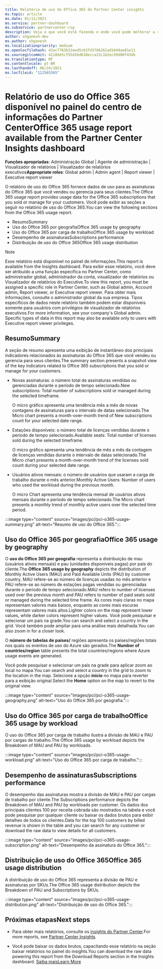 ```yaml
---
title: Relatório de uso do Office 365 do Partner Center insights
ms.topic: article
ms.date: 01/11/2021
ms.service: partner-dashboard
ms.subservice: partnercenter-csp
description: Veja o que você está fazendo e onde você pode melhorar a respeito do uso das assinaturas do Office 365 que você vende ou gerencia para seus clientes.
author: shganesh-dev
ms.author: shganesh
ms.localizationpriority: medium
ms.openlocfilehash: 43ac7763b32eed5c63fd3766262ad1649ae81e11
ms.sourcegitcommit: 4118de5cf55d1bd618ecca13c1b2ec59d80f43db
ms.translationtype: MT
ms.contentlocale: pt-BR
ms.lasthandoff: 06/24/2021
ms.locfileid: "112565365"
---
```

# <a name="office-365-usage-report-available-from-the-partner-center-insights-dashboard"></a><span data-ttu-id="888b3-103">Relatório de uso do Office 365 disponível no painel do centro de informações do Partner Center</span><span class="sxs-lookup"><span data-stu-id="888b3-103">Office 365 usage report available from the Partner Center Insights dashboard</span></span>

<span data-ttu-id="888b3-104">**Funções apropriadas**: Administração Global | Agente de administração | Visualizador de relatórios | Visualizador de relatórios executivos</span><span class="sxs-lookup"><span data-stu-id="888b3-104">**Appropriate roles**: Global admin | Admin agent | Report viewer | Executive report viewer</span></span>

<span data-ttu-id="888b3-105">O relatório de uso do Office 365 fornece dados de uso para as assinaturas do Office 365 que você vendeu ou gerencia para seus clientes.</span><span class="sxs-lookup"><span data-stu-id="888b3-105">The Office 365 usage report provides usage data for the Office 365 subscriptions that you sold or manage for your customers.</span></span> <span data-ttu-id="888b3-106">Você pode exibir as seções a seguir no relatório de uso do Office 365.</span><span class="sxs-lookup"><span data-stu-id="888b3-106">You can view the following sections from the Office 365 usage report.</span></span>

- <span data-ttu-id="888b3-107">Resumo</span><span class="sxs-lookup"><span data-stu-id="888b3-107">Summary</span></span>
- <span data-ttu-id="888b3-108">Uso do Office 365 por geografia</span><span class="sxs-lookup"><span data-stu-id="888b3-108">Office 365 usage by geography</span></span>
- <span data-ttu-id="888b3-109">Uso do Office 365 por carga de trabalho</span><span class="sxs-lookup"><span data-stu-id="888b3-109">Office 365 usage by workload</span></span>
- <span data-ttu-id="888b3-110">Desempenho de assinaturas</span><span class="sxs-lookup"><span data-stu-id="888b3-110">Subscriptions performance</span></span>
- <span data-ttu-id="888b3-111">Distribuição de uso do Office 365</span><span class="sxs-lookup"><span data-stu-id="888b3-111">Office 365 usage distribution</span></span>

 > [!NOTE]
 > <span data-ttu-id="888b3-112">Esse relatório está disponível no painel de informações.</span><span class="sxs-lookup"><span data-stu-id="888b3-112">This report is available from the Insights dashboard.</span></span> <span data-ttu-id="888b3-113">Para exibir esse relatório, você deve ser atribuído a uma função específica no Partner Center, como administrador global, administrador da conta, visualizador de relatórios ou Visualizador de relatórios do Executive.</span><span class="sxs-lookup"><span data-stu-id="888b3-113">To view this report, you must be assigned a specific role in Partner Center, such as Global admin, Account admin, Report viewer, or Executive report viewer.</span></span> <span data-ttu-id="888b3-114">Para obter mais informações, consulte o administrador global da sua empresa. Tipos específicos de dados neste relatório também podem estar disponíveis somente para usuários com privilégios de visualizador de relatórios executivos.</span><span class="sxs-lookup"><span data-stu-id="888b3-114">For more information, see your company's Global admin. Specific types of data in this report may also be available only to users with Executive report viewer privileges.</span></span>

## <a name="summary"></a><span data-ttu-id="888b3-115">Resumo</span><span class="sxs-lookup"><span data-stu-id="888b3-115">Summary</span></span>

<span data-ttu-id="888b3-116">A seção de resumo apresenta uma exibição de instantâneo dos principais indicadores relacionados às assinaturas do Office 365 que você vendeu ou gerencia para seus clientes.</span><span class="sxs-lookup"><span data-stu-id="888b3-116">The summary section presents a snapshot view of the key indicators related to Office 365 subscriptions that you sold or manage for your customers.</span></span>  

- <span data-ttu-id="888b3-117">Novas assinaturas: o número total de assinaturas vendidas ou gerenciadas durante o período de tempo selecionado.</span><span class="sxs-lookup"><span data-stu-id="888b3-117">New subscriptions: Total number of subscriptions sold or managed during the selected timeframe.</span></span>

   <span data-ttu-id="888b3-118">O micro gráfico apresenta uma tendência mês a mês de novas contagens de assinaturas para o intervalo de datas selecionado.</span><span class="sxs-lookup"><span data-stu-id="888b3-118">The Micro chart presents a month-over-month trend of New subscriptions count for your selected date range.</span></span>

- <span data-ttu-id="888b3-119">Estações disponíveis: o número total de licenças vendidas durante o período de tempo selecionado.</span><span class="sxs-lookup"><span data-stu-id="888b3-119">Available seats: Total number of licenses sold during the selected timeframe.</span></span>

   <span data-ttu-id="888b3-120">O micro gráfico apresenta uma tendência de mês a mês da contagem de licenças vendidas durante o intervalo de datas selecionado.</span><span class="sxs-lookup"><span data-stu-id="888b3-120">The Micro chart presents a month-over-month trend of the licenses sold count during your selected date range.</span></span>

- <span data-ttu-id="888b3-121">Usuários ativos mensais: o número de usuários que usaram a carga de trabalho durante o mês anterior.</span><span class="sxs-lookup"><span data-stu-id="888b3-121">Monthly Active Users: Number of users who used the workload during the previous month.</span></span> 

   <span data-ttu-id="888b3-122">O micro Chart apresenta uma tendência mensal de usuários ativos mensais durante o período de tempo selecionado.</span><span class="sxs-lookup"><span data-stu-id="888b3-122">The Micro chart presents a monthly trend of monthly active users over the selected time period.</span></span>

:::image type="content" source="images/pci/pci-o365-usage-summary.png" alt-text="Resumo de uso do Office 365.":::

## <a name="office-365-usage-by-geography"></a><span data-ttu-id="888b3-124">Uso do Office 365 por geografia</span><span class="sxs-lookup"><span data-stu-id="888b3-124">Office 365 usage by geography</span></span>

<span data-ttu-id="888b3-125">O **uso do Office 365 por geografia** representa a distribuição de mau (usuários ativos mensais) e pau (unidades disponíveis pagas) por país do cliente.</span><span class="sxs-lookup"><span data-stu-id="888b3-125">The **Office 365 usage by geography** depicts the distribution of Monthly Active Users (MAU) and Paid Available Units (PAU) by customer country.</span></span> <span data-ttu-id="888b3-126">MAU refere-se ao número de licenças usadas no mês anterior e PAU refere-se ao número de estações pagas vendidas ou gerenciadas durante o período de tempo selecionado.</span><span class="sxs-lookup"><span data-stu-id="888b3-126">MAU refers to number of licenses used over the previous month and PAU refers to number of paid seats sold or managed during the selected time frame.</span></span> <span data-ttu-id="888b3-127">As cores mais claras no mapa representam valores mais baixos, enquanto as cores mais escuras representam valores mais altos.</span><span class="sxs-lookup"><span data-stu-id="888b3-127">Lighter colors on the map represent lower values, while darker colors represent higher values.</span></span> <span data-ttu-id="888b3-128">Você pode pesquisar e selecionar um país na grade.</span><span class="sxs-lookup"><span data-stu-id="888b3-128">You can search and select a country in the grid.</span></span> <span data-ttu-id="888b3-129">Você também pode ampliar para uma análise mais detalhada.</span><span class="sxs-lookup"><span data-stu-id="888b3-129">You can also zoom in for a closer look.</span></span>

<span data-ttu-id="888b3-130">O **número de tabelas de países/** regiões apresenta os países/regiões totais nos quais os eventos de uso do Azure são gerados.</span><span class="sxs-lookup"><span data-stu-id="888b3-130">The **Number of countries/region** table presents the total countries/regions where Azure usage events are generated.</span></span>

<span data-ttu-id="888b3-131">Você pode pesquisar e selecionar um país na grade para aplicar zoom ao local no mapa.</span><span class="sxs-lookup"><span data-stu-id="888b3-131">You can search and select a country in the grid to zoom to the location in the map.</span></span> <span data-ttu-id="888b3-132">Selecione a opção **início** no mapa para reverter para a exibição original.</span><span class="sxs-lookup"><span data-stu-id="888b3-132">Select the **Home** option on the map to revert to the original view.</span></span>


:::image type="content" source="images/pci/pci-o365-usage-geography.png" alt-text="Uso do Office 365 por geografia.":::

## <a name="office-365-usage-by-workload"></a><span data-ttu-id="888b3-134">Uso do Office 365 por carga de trabalho</span><span class="sxs-lookup"><span data-stu-id="888b3-134">Office 365 usage by workload</span></span>

<span data-ttu-id="888b3-135">O uso do Office 365 por carga de trabalho ilustra a divisão de MAU e PAU por cargas de trabalho.</span><span class="sxs-lookup"><span data-stu-id="888b3-135">The Office 365 usage by workload depicts the Breakdown of MAU and PAU by workloads.</span></span>

:::image type="content" source="images/pci/pci-o365-usage-workload.png" alt-text="Uso do Office 365 por carga de trabalho.":::

## <a name="subscriptions-performance"></a><span data-ttu-id="888b3-137">Desempenho de assinaturas</span><span class="sxs-lookup"><span data-stu-id="888b3-137">Subscriptions performance</span></span>

<span data-ttu-id="888b3-138">O desempenho das assinaturas mostra a divisão de MAU e PAU por cargas de trabalho por cliente.</span><span class="sxs-lookup"><span data-stu-id="888b3-138">The Subscriptions performance depicts the Breakdown of MAU and PAU by workloads per customer.</span></span> <span data-ttu-id="888b3-139">Os dados dos principais clientes 100 por receita cobrada são mostrados na tabela e você pode pesquisar por qualquer cliente ou baixar os dados brutos para exibir detalhes de todos os clientes.</span><span class="sxs-lookup"><span data-stu-id="888b3-139">Data for the top 100 customers by billed revenue is shown in the table and you can search for any customer or download the raw data to view details for all customers.</span></span>

:::image type="content" source="images/pci/pci-o365-usage-subscription.png" alt-text="Desempenho da assinatura do Office 365.":::

## <a name="office-365-usage-distribution"></a><span data-ttu-id="888b3-141">Distribuição de uso do Office 365</span><span class="sxs-lookup"><span data-stu-id="888b3-141">Office 365 usage distribution</span></span>

<span data-ttu-id="888b3-142">A distribuição de uso do Office 365 representa a divisão de PAU e assinaturas por SKUs.</span><span class="sxs-lookup"><span data-stu-id="888b3-142">The Office 365 usage distribution depicts the Breakdown of PAU and Subscriptions by SKUs.</span></span>

:::image type="content" source="images/pci/pci-o365-usage-distribution.png" alt-text="Distribuição de uso do Office 365.":::

## <a name="next-steps"></a><span data-ttu-id="888b3-144">Próximas etapas</span><span class="sxs-lookup"><span data-stu-id="888b3-144">Next steps</span></span>

- <span data-ttu-id="888b3-145">Para obter mais relatórios, consulte os [insights do Partner Center](partner-center-insights.md).</span><span class="sxs-lookup"><span data-stu-id="888b3-145">For more reports, see [Partner Center Insights](partner-center-insights.md).</span></span>

- <span data-ttu-id="888b3-146">Você pode baixar os dados brutos, capacitando esse relatório na seção baixar relatórios no painel do insights.</span><span class="sxs-lookup"><span data-stu-id="888b3-146">You can download the raw data powering this report from the Download Reports section in the Insights dashboard.</span></span> [<span data-ttu-id="888b3-147">Saiba mais</span><span class="sxs-lookup"><span data-stu-id="888b3-147">Learn More</span></span>](pci-download-reports.md) 

